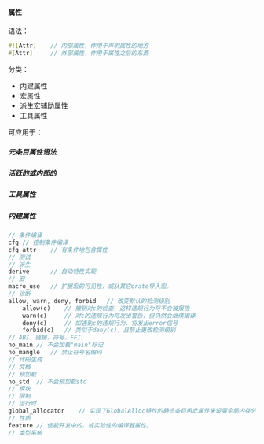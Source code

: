 #### 属性

语法：

```rust
#![Attr]	// 内部属性，作用于声明属性的地方
#[Attr]		// 外部属性，作用于属性之后的东西
```

分类：

- 内建属性
- 宏属性
- 派生宏辅助属性
- 工具属性

可应用于：

##### 元条目属性语法

##### 活跃的或内部的

##### 工具属性

##### 内建属性

```rust
// 条件编译
cfg	// 控制条件编译
cfg_attr	// 有条件地包含属性
// 测试
// 派生
derive		// 自动特性实现
// 宏
macro_use	// 扩展宏的可见性，或从其它crate导入宏。
// 诊断
allow, warn, deny, forbid	// 改变默认的检测级别
    allow(c)	// 撤销对c的检查，这样违规行为将不会被报告
	warn(c)		// 对c的违规行为将发出警告，但仍然会继续编译
    deny(c)		// 如遇到c的违规行为，将发出error信号
    forbid(c)	// 类似于deny(c)，且禁止更改检测级别
// ABI，链接，符号，FFI
no_main	// 不会加载"main"标记
no_mangle	// 禁止符号名编码
// 代码生成
// 文档
// 预加载
no_std	// 不会预加载std
// 模块
// 限制
// 运行时
global_allocator	// 实现了GlobalAlloc特性的静态条目用此属性来设置全局内存分配器.
// 性质
feature	// 使能开发中的，或实验性的编译器属性。
// 类型系统
```

